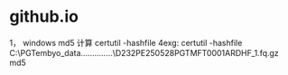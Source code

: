 # github.io
1， windows md5 计算
certutil -hashfile <filename> <hash-mode>
4exg: certutil -hashfile C:\PGTembyo_data\..............\D232PE250528PGTMFT0001ARDHF_1.fq.gz md5


